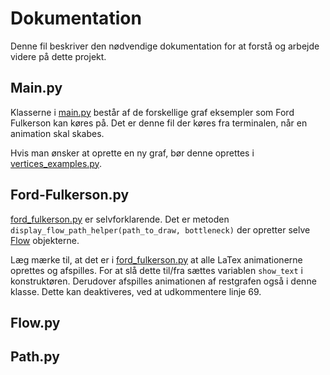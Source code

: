 # Dokumentation

Denne fil beskriver den nødvendige dokumentation for at forstå og arbejde videre på dette projekt.

## Main.py

Klasserne i [main.py](src/main.py) består af de forskellige graf eksempler som Ford Fulkerson kan køres på. Det er denne fil der køres fra terminalen, når en animation skal skabes.

Hvis man ønsker at oprette en ny graf, bør denne oprettes i [vertices_examples.py](src/vertices_examples.py).

## Ford-Fulkerson.py

[ford_fulkerson.py](src/ford_fulkerson.py) er selvforklarende. Det er metoden `display_flow_path_helper(path_to_draw, bottleneck)` der opretter selve [Flow](src/flow.py) objekterne.

Læg mærke til, at det er i [ford_fulkerson.py](src/ford_fulkerson.py) at alle LaTex animationerne oprettes og afspilles. For at slå dette til/fra sættes variablen `show_text` i konstruktøren. Derudover afspilles animationen af restgrafen også i denne klasse. Dette kan deaktiveres, ved at udkommentere linje 69.

## Flow.py



## Path.py
